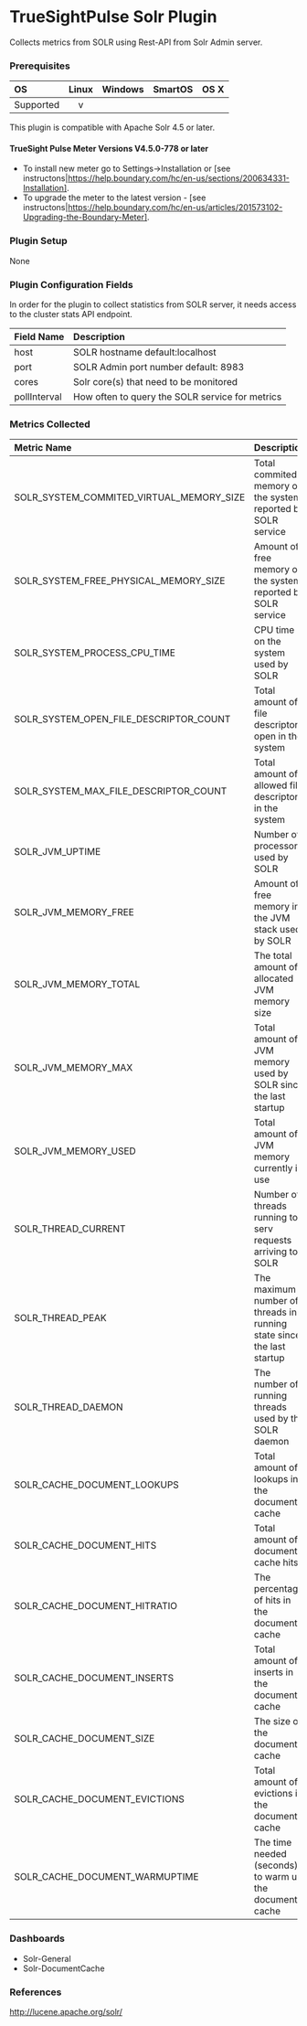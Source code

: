 # TrueSightPulse Solr Plugin
Collects metrics from SOLR using Rest-API from Solr Admin server.

### Prerequisites

|     OS    | Linux | Windows | SmartOS | OS X |
|:----------|:-----:|:-------:|:-------:|:----:|
| Supported |   v   |         |         |      |

This plugin is compatible with Apache Solr 4.5 or later.

#### TrueSight Pulse Meter Versions V4.5.0-778 or later

- To install new meter go to Settings->Installation or [see instructons|https://help.boundary.com/hc/en-us/sections/200634331-Installation]. 
- To upgrade the meter to the latest version - [see instructons|https://help.boundary.com/hc/en-us/articles/201573102-Upgrading-the-Boundary-Meter].

### Plugin Setup

None

### Plugin Configuration Fields

In order for the plugin to collect statistics from SOLR server, it needs access to the cluster stats API endpoint.

|Field Name     |Description                                         |
|:--------------|:---------------------------------------------------|
|host		        |SOLR hostname default:localhost		                 |
|port           |SOLR Admin port number  default: 8983		           |
|cores		      |Solr core(s) that need to be monitored		           |
|pollInterval   |How often to query the SOLR service for metrics     |

### Metrics Collected

|Metric Name                             |Description                                                             |
|:---------------------------------------|:-----------------------------------------------------------------------|
|SOLR_SYSTEM_COMMITED_VIRTUAL_MEMORY_SIZE|Total commited memory on the system reported by SOLR service            |
|SOLR_SYSTEM_FREE_PHYSICAL_MEMORY_SIZE   |Amount of free memory on the system reported by SOLR service            |
|SOLR_SYSTEM_PROCESS_CPU_TIME            |CPU time on the system used by SOLR                                     |
|SOLR_SYSTEM_OPEN_FILE_DESCRIPTOR_COUNT  |Total amount of file descriptors open in the system                     |
|SOLR_SYSTEM_MAX_FILE_DESCRIPTOR_COUNT   |Total amount of allowed file descriptors in the system                  |
|SOLR_JVM_UPTIME                         |Number of processors used by SOLR                                       |
|SOLR_JVM_MEMORY_FREE                    |Amount of free memory in the JVM stack used by SOLR                     |
|SOLR_JVM_MEMORY_TOTAL                   |The total amount of allocated JVM memory size                           |
|SOLR_JVM_MEMORY_MAX                     |Total amount of JVM memory used by SOLR since the last startup          |
|SOLR_JVM_MEMORY_USED                    |Total amount of JVM memory currently in use                             |
|SOLR_THREAD_CURRENT                     |Number of threads running to serv requests arriving to SOLR             |
|SOLR_THREAD_PEAK                        |The maximum number of threads in running state since the last startup   |
|SOLR_THREAD_DAEMON                      |The number of running threads used by the SOLR daemon                   |
|SOLR_CACHE_DOCUMENT_LOOKUPS             |Total amount of lookups in the document cache                           |
|SOLR_CACHE_DOCUMENT_HITS                |Total amount of document cache hits                                     |
|SOLR_CACHE_DOCUMENT_HITRATIO            |The percentage of hits in the document cache                            |
|SOLR_CACHE_DOCUMENT_INSERTS             |Total amount of inserts in the document cache                           |
|SOLR_CACHE_DOCUMENT_SIZE                |The size of the document cache                                          |
|SOLR_CACHE_DOCUMENT_EVICTIONS           |Total amount of evictions in the document cache                         |
|SOLR_CACHE_DOCUMENT_WARMUPTIME          |The time needed (seconds) to warm up the document cache                 |

### Dashboards

- Solr-General
- Solr-DocumentCache

### References

http://lucene.apache.org/solr/
